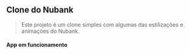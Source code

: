<h2>Clone do Nubank</h2>

>Este projeto é um clone simples com algumas das estilizações e animações do Nubank.

<h4>App em funcionamento</h4>
